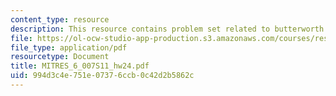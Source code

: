 ```yaml
---
content_type: resource
description: This resource contains problem set related to butterworth filters.
file: https://ol-ocw-studio-app-production.s3.amazonaws.com/courses/res-6-007-signals-and-systems-spring-2011/994d3c4e751e07376ccb0c42d2b5862c_MITRES_6_007S11_hw24.pdf
file_type: application/pdf
resourcetype: Document
title: MITRES_6_007S11_hw24.pdf
uid: 994d3c4e-751e-0737-6ccb-0c42d2b5862c
---
```

